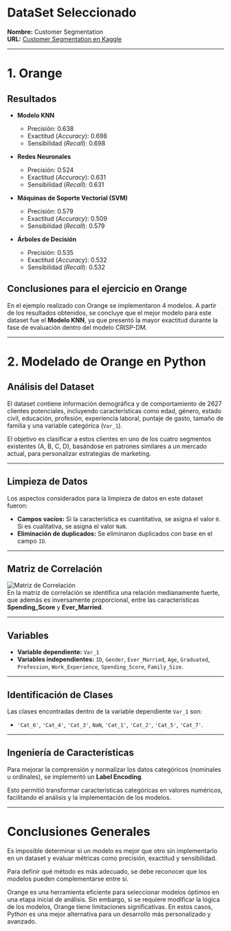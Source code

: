 # DataSet Seleccionado
**Nombre:** Customer Segmentation  
**URL:** [Customer Segmentation en Kaggle](https://www.kaggle.com/datasets/abisheksudarshan/customer-segmentation?select=test.csv)

---

# 1. Orange

## Resultados
- **Modelo KNN**  
  - Precisión: 0.638  
  - Exactitud (*Accuracy*): 0.698  
  - Sensibilidad (*Recall*): 0.698  

- **Redes Neuronales**  
  - Precisión: 0.524  
  - Exactitud (*Accuracy*): 0.631  
  - Sensibilidad (*Recall*): 0.631  

- **Máquinas de Soporte Vectorial (SVM)**  
  - Precisión: 0.579  
  - Exactitud (*Accuracy*): 0.509  
  - Sensibilidad (*Recall*): 0.579  

- **Árboles de Decisión**  
  - Precisión: 0.535  
  - Exactitud (*Accuracy*): 0.532  
  - Sensibilidad (*Recall*): 0.532  

## Conclusiones para el ejercicio en Orange
En el ejemplo realizado con Orange se implementaron 4 modelos. A partir de los resultados obtenidos, se concluye que el mejor modelo para este dataset fue el **Modelo KNN**, ya que presentó la mayor exactitud durante la fase de evaluación dentro del modelo CRISP-DM.

---

# 2. Modelado de Orange en Python

## Análisis del Dataset
El dataset contiene información demográfica y de comportamiento de 2627 clientes potenciales, incluyendo características como edad, género, estado civil, educación, profesión, experiencia laboral, puntaje de gasto, tamaño de familia y una variable categórica (`Var_1`).  

El objetivo es clasificar a estos clientes en uno de los cuatro segmentos existentes (A, B, C, D), basándose en patrones similares a un mercado actual, para personalizar estrategias de marketing.

---

## Limpieza de Datos
Los aspectos considerados para la limpieza de datos en este dataset fueron:
- **Campos vacíos:** Si la característica es cuantitativa, se asigna el valor `0`. Si es cualitativa, se asigna el valor `NaN`.
- **Eliminación de duplicados:** Se eliminaron duplicados con base en el campo `ID`.

---

## Matriz de Correlación
![Matriz de Correlación](https://github.com/user-attachments/assets/b812c64e-a3bd-4266-92be-53cf34518231)  
En la matriz de correlación se identifica una relación medianamente fuerte, que además es inversamente proporcional, entre las características **Spending_Score** y **Ever_Married**.

---

## Variables
- **Variable dependiente:** `Var_1`  
- **Variables independientes:** `ID`, `Gender`, `Ever_Married`, `Age`, `Graduated`, `Profession`, `Work_Experience`, `Spending_Score`, `Family_Size`.

---

## Identificación de Clases
Las clases encontradas dentro de la variable dependiente `Var_1` son:  
- `'Cat_6'`, `'Cat_4'`, `'Cat_3'`, `NaN`, `'Cat_1'`, `'Cat_2'`, `'Cat_5'`, `'Cat_7'`.

---

## Ingeniería de Características
Para mejorar la comprensión y normalizar los datos categóricos (nominales u ordinales), se implementó un **Label Encoding**.  

Esto permitió transformar características categóricas en valores numéricos, facilitando el análisis y la implementación de los modelos.

---

# Conclusiones Generales
Es imposible determinar si un modelo es mejor que otro sin implementarlo en un dataset y evaluar métricas como precisión, exactitud y sensibilidad.  

Para definir qué método es más adecuado, se debe reconocer que los modelos pueden complementarse entre sí.  

Orange es una herramienta eficiente para seleccionar modelos óptimos en una etapa inicial de análisis. Sin embargo, si se requiere modificar la lógica de los modelos, Orange tiene limitaciones significativas. En estos casos, Python es una mejor alternativa para un desarrollo más personalizado y avanzado.
